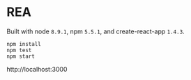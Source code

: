 # REA

Built with node `8.9.1`, npm `5.5.1`, and create-react-app `1.4.3`.

```
npm install
npm test
npm start
```

http://localhost:3000
